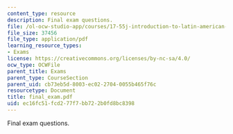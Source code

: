```yaml
---
content_type: resource
description: Final exam questions.
file: /ol-ocw-studio-app/courses/17-55j-introduction-to-latin-american-studies-fall-2006/ec16fc51fcd277f7bb722b0fd8bc8398_final_exam.pdf
file_size: 37456
file_type: application/pdf
learning_resource_types:
- Exams
license: https://creativecommons.org/licenses/by-nc-sa/4.0/
ocw_type: OCWFile
parent_title: Exams
parent_type: CourseSection
parent_uid: cb73eb5d-8003-ec02-2704-0055b465f76c
resourcetype: Document
title: final_exam.pdf
uid: ec16fc51-fcd2-77f7-bb72-2b0fd8bc8398
---
```

Final exam questions.